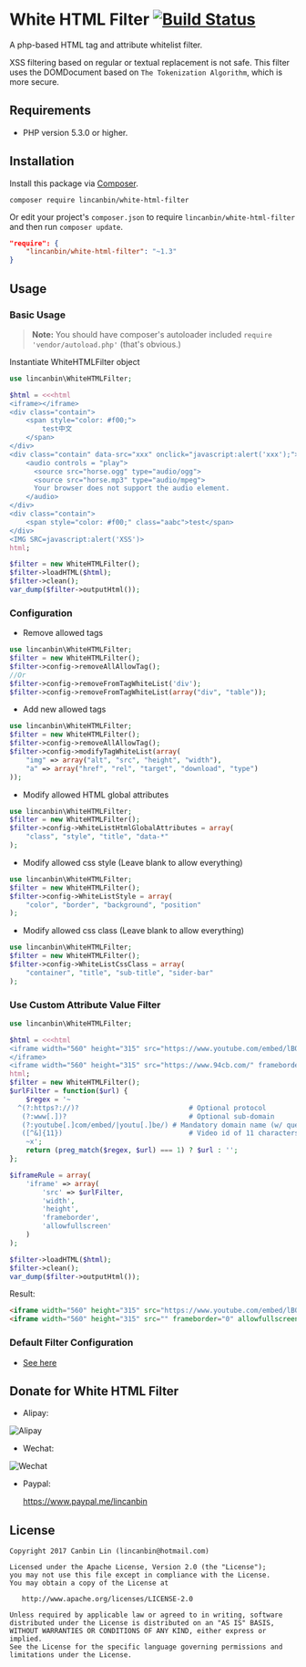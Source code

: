 # White HTML Filter      [![Build Status](https://travis-ci.org/lincanbin/White-HTML-Filter.svg?branch=master)](https://travis-ci.org/lincanbin/White-HTML-Filter)

A php-based HTML tag and attribute whitelist filter. 

XSS filtering based on regular or textual replacement is not safe. This filter uses the DOMDocument based on `The Tokenization Algorithm`, which is more secure.

## Requirements

* PHP version 5.3.0 or higher.

## Installation

Install this package via [Composer](https://getcomposer.org/).

```
composer require lincanbin/white-html-filter
```

Or edit your project's `composer.json` to require `lincanbin/white-html-filter` and then run `composer update`.

```json
"require": {
    "lincanbin/white-html-filter": "~1.3"
}
```

## Usage

### Basic Usage

> **Note:** You should have composer's autoloader included `require 'vendor/autoload.php'` (that's obvious.)

Instantiate WhiteHTMLFilter object

```php
use lincanbin\WhiteHTMLFilter;

$html = <<<html
<iframe></iframe>
<div class="contain">
	<span style="color: #f00;">
		test中文
	</span>
</div>
<div class="contain" data-src="xxx" onclick="javascript:alert('xxx');">
	<audio controls = "play">
	  <source src="horse.ogg" type="audio/ogg">
	  <source src="horse.mp3" type="audio/mpeg">
	  Your browser does not support the audio element.
	</audio>
</div>
<div class="contain">
	<span style="color: #f00;" class="aabc">test</span>
</div>
<IMG SRC=javascript:alert('XSS')>
html;

$filter = new WhiteHTMLFilter();
$filter->loadHTML($html);
$filter->clean();
var_dump($filter->outputHtml());
```

### Configuration
* Remove allowed tags
```php
use lincanbin\WhiteHTMLFilter;
$filter = new WhiteHTMLFilter();
$filter->config->removeAllAllowTag();
//Or
$filter->config->removeFromTagWhiteList('div');
$filter->config->removeFromTagWhiteList(array("div", "table"));
```

* Add new allowed tags 
```php
use lincanbin\WhiteHTMLFilter;
$filter = new WhiteHTMLFilter();
$filter->config->removeAllAllowTag();
$filter->config->modifyTagWhiteList(array(
    "img" => array("alt", "src", "height", "width"),
    "a" => array("href", "rel", "target", "download", "type")
));
```

* Modify allowed HTML global attributes
```php
use lincanbin\WhiteHTMLFilter;
$filter = new WhiteHTMLFilter();
$filter->config->WhiteListHtmlGlobalAttributes = array(
    "class", "style", "title", "data-*"
);
```

* Modify allowed css style (Leave blank to allow everything)
```php
use lincanbin\WhiteHTMLFilter;
$filter = new WhiteHTMLFilter();
$filter->config->WhiteListStyle = array(
    "color", "border", "background", "position"
);
```

* Modify allowed css class (Leave blank to allow everything)
```php
use lincanbin\WhiteHTMLFilter;
$filter = new WhiteHTMLFilter();
$filter->config->WhiteListCssClass = array(
    "container", "title", "sub-title", "sider-bar"
);
```

### Use Custom Attribute Value Filter
```php
use lincanbin\WhiteHTMLFilter;

$html = <<<html
<iframe width="560" height="315" src="https://www.youtube.com/embed/lBOwxXxesBo" frameborder="0" allowfullscreen>
</iframe>
<iframe width="560" height="315" src="https://www.94cb.com/" frameborder="0" allowfullscreen></iframe>
html;
$filter = new WhiteHTMLFilter();
$urlFilter = function($url) {
    $regex = '~
  ^(?:https?://)?                           # Optional protocol
   (?:www[.])?                              # Optional sub-domain
   (?:youtube[.]com/embed/|youtu[.]be/) # Mandatory domain name (w/ query string in .com)
   ([^&]{11})                               # Video id of 11 characters as capture group 1
    ~x';
    return (preg_match($regex, $url) === 1) ? $url : '';
};

$iframeRule = array(
    'iframe' => array(
        'src' => $urlFilter,
        'width',
        'height',
        'frameborder',
        'allowfullscreen'
    )
);

$filter->loadHTML($html);
$filter->clean();
var_dump($filter->outputHtml());
```
Result:
```html
<iframe width="560" height="315" src="https://www.youtube.com/embed/lBOwxXxesBo" frameborder="0" allowfullscreen=""></iframe>
<iframe width="560" height="315" src="" frameborder="0" allowfullscreen=""></iframe>

```

### Default Filter Configuration
* [See here](https://github.com/lincanbin/White-HTML-Filter/blob/master/src/WhiteHTMLFilterConfig.php)

## Donate for White HTML Filter

* Alipay: 

![Alipay](https://www.94cb.com/upload/donate_small.png)

* Wechat: 

![Wechat](https://www.94cb.com/upload/donate_weixin_small.png)

* Paypal: 

  https://www.paypal.me/lincanbin
  
  
## License

``` 
Copyright 2017 Canbin Lin (lincanbin@hotmail.com)

Licensed under the Apache License, Version 2.0 (the "License");
you may not use this file except in compliance with the License.
You may obtain a copy of the License at

   http://www.apache.org/licenses/LICENSE-2.0

Unless required by applicable law or agreed to in writing, software
distributed under the License is distributed on an "AS IS" BASIS,
WITHOUT WARRANTIES OR CONDITIONS OF ANY KIND, either express or implied.
See the License for the specific language governing permissions and
limitations under the License.
```